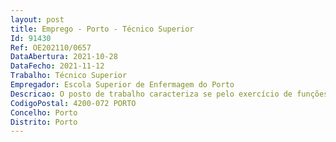 ```yaml
--- 
layout: post
title: Emprego - Porto - Técnico Superior
Id: 91430
Ref: OE202110/0657
DataAbertura: 2021-10-28
DataFecho: 2021-11-12
Trabalho: Técnico Superior
Empregador: Escola Superior de Enfermagem do Porto
Descricao: O posto de trabalho caracteriza se pelo exercício de funções na carreira geral de técnico superior, tal como descrito no anexo referido no n.º 2 do artigo 88.º e do mapa anexo à LTFP, integrados no núcleo de Recursos Humanos.
CodigoPostal: 4200-072 PORTO
Concelho: Porto
Distrito: Porto
--- 
```

